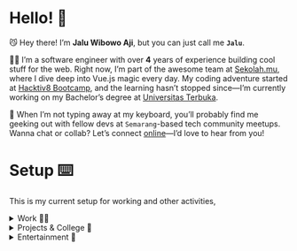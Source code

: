 # Hello! 👋

😼 Hey there! I’m **Jalu Wibowo Aji**, but you can just call me **`Jalu`**.

🧑‍💻 I’m a software engineer with over **4** years of experience building cool stuff for the web. Right now, I’m part of the awesome team at [Sekolah.mu](https://sekolah.mu), where I dive deep into Vue.js magic every day. My coding adventure started at [Hacktiv8 Bootcamp](https://www.hacktiv8.com/), and the learning hasn’t stopped since—I’m currently working on my Bachelor’s degree at [Universitas Terbuka](https://www.ut.ac.id/en/).

🤝 When I’m not typing away at my keyboard, you’ll probably find me geeking out with fellow devs at `Semarang`-based tech community meetups. Wanna chat or collab? Let’s connect [online](/#contactme)—I’d love to hear from you!

# Setup ⌨️

This is my current setup for working and other activities,

<details>
  <summary>Work 🧙‍♂️</summary>
  <div class="mb-2"></div>

- MacBook Pro M1 13"
</details>

<details>
  <summary>Projects & College 🚀</summary>
  <div class="mb-2"></div>

- Acer K243Y Monitor LCD
- Keychron K2 Keyboard (Brown Key)
- Logitech M350 Peeble Mouse
- Custom PC Build (Intel Core i5 12400, 16GB DDR5 RAM, 500GB SSD + 1TB HDD)
</details>

<details>
  <summary>Entertainment 🎠</summary>
  <div class="mb-2"></div>

- Nintendo Switch (v2)
- Amazon Kindle Paperwhite (10th gen)
</details>
